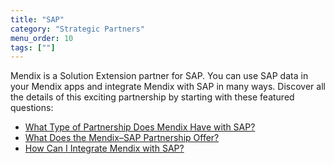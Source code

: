 ```yaml
---
title: "SAP"
category: "Strategic Partners"
menu_order: 10
tags: [""]
---
```


Mendix is a Solution Extension partner for SAP. You can use SAP data in your Mendix apps and integrate Mendix with SAP in many ways. Discover all the details of this exciting partnership by starting with these featured questions:

* [What Type of Partnership Does Mendix Have with SAP?](sap-overview#sap-partnership-type)
* [What Does the Mendix–SAP Partnership Offer?](sap-overview#sap-partnership-offer)
* [How Can I Integrate Mendix with SAP?](sap-integration#integrate-with-sap)

